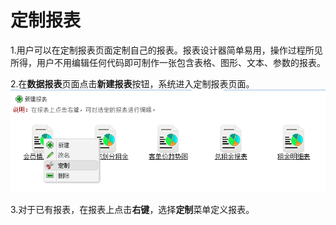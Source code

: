 # 定制报表

1.用户可以在定制报表页面定制自己的报表。报表设计器简单易用，操作过程所见所得，用户不用编辑任何代码即可制作一张包含表格、图形、文本、参数的报表。

2.在**数据报表**页面点击**新建报表**按钮，系统进入定制报表页面。![](/assets/import43.png)

3.对于已有报表，在报表上点击**右键**，选择**定制**菜单定义报表。

